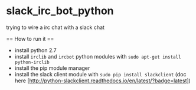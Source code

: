 # slack_irc_bot_python
trying to wire a irc chat with a slack chat

== How to run it ==
* install python 2.7
* install `irclib` and `ircbot` python modules with `sudo apt-get install python-irclib`
* install the pip module manager
* install the slack client module with `sudo pip install slackclient` (doc here [http://python-slackclient.readthedocs.io/en/latest/?badge=latest])